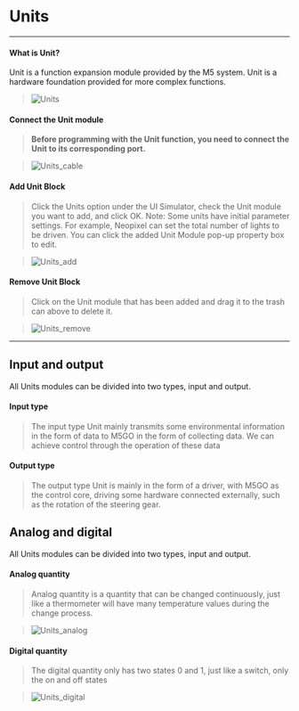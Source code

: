 # Units
__________________________

#### What is Unit?

Unit is a function expansion module provided by the M5 system. Unit is a hardware foundation provided for more complex functions.

>![Units](/image/Units/Units.jpg)

#### Connect the Unit module

>__Before programming with the Unit function, you need to connect the Unit to its corresponding port.__

>![Units_cable](/image/Units/Unit.jpg) 

#### Add Unit Block

>Click the Units option under the UI Simulator, check the Unit module you want to add, and click OK.
>Note: Some units have initial parameter settings. For example, Neopixel can set the total number of lights to be driven. You can click the added Unit Module pop-up property box to edit.

>![Units_add](/image/Units/Units_add.gif) 

#### Remove Unit Block

>Click on the Unit module that has been added and drag it to the trash can above to delete it.

>![Units_remove](/image/Units/Units_remove.gif) 

_________________________________

## Input and output

All Units modules can be divided into two types, input and output.

#### Input type

>The input type Unit mainly transmits some environmental information in the form of data to M5GO in the form of collecting data.
>We can achieve control through the operation of these data

#### Output type

>The output type Unit is mainly in the form of a driver, with M5GO as the control core, driving some hardware connected externally, such as the rotation of the steering gear.


## Analog and digital

All Units modules can be divided into two types, input and output.

#### Analog quantity

>Analog quantity is a quantity that can be changed continuously, just like a thermometer will have many temperature values during the change process.

>![Units_analog](/image/Units/Units_analog.png)

#### Digital quantity

>The digital quantity only has two states 0 and 1, just like a switch, only the on and off states

>![Units_digital](/image/Units/Units_digital.png)
